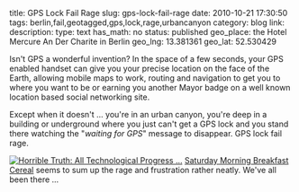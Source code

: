 title: GPS Lock Fail Rage
slug: gps-lock-fail-rage
date: 2010-10-21 17:30:50
tags: berlin,fail,geotagged,gps,lock,rage,urbancanyon
category: blog
link: 
description: 
type: text
has_math: no
status: published
geo_place: the Hotel Mercure An Der Charite in Berlin
geo_lng: 13.381361
geo_lat: 52.530429

Isn't GPS a wonderful invention? In the space of a few seconds, your GPS enabled handset can give you your precise location on the face of the Earth, allowing mobile maps to work, routing and navigation to get you to where you want to be or earning you another Mayor badge on a well known location based social networking site.

Except when it doesn't ... you're in an urban canyon, you're deep in a building or underground where you just can't get a GPS lock and you stand there watching the "*waiting for GPS*" message to disappear. GPS lock fail rage.

[![Horrible Truth: All Technological Progress ... ](/wp-content/uploads/2010/10/20101020.gif "Horrible Truth: All Technological Progress ... ")](https://www.smbc-comics.com/index.php?db=comics&id=2035 "https://www.smbc-comics.com/index.php?db=comics&id=2035")
[Saturday Morning Breakfast Cereal](https://www.smbc-comics.com/ "https://www.smbc-comics.com/") seems to sum up the rage and frustration rather neatly. We've all been there ...




